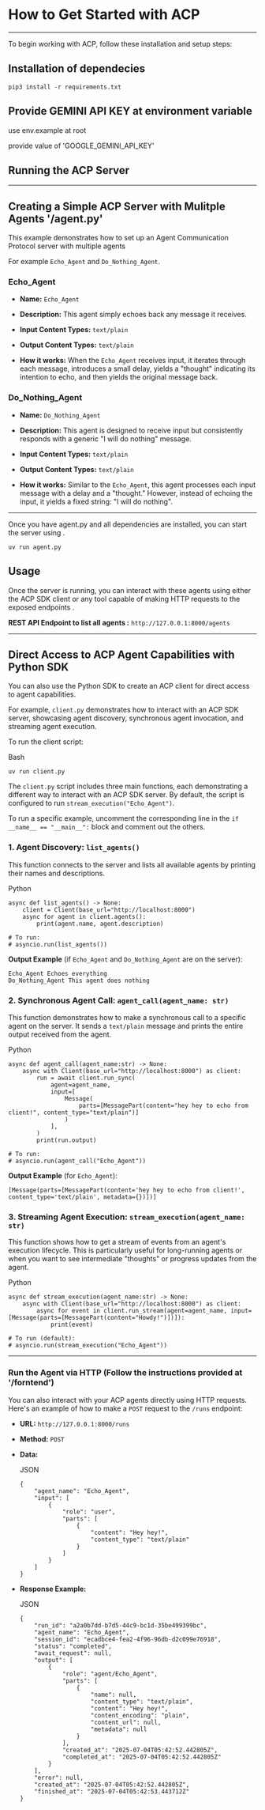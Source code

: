 
# How to Get Started with ACP

----------

To begin working with ACP, follow these installation and setup steps:

## Installation of dependecies

`pip3 install -r requirements.txt`

## Provide GEMINI API KEY at environment variable

use env.example at root

provide value of 'GOOGLE_GEMINI_API_KEY'

## Running the ACP Server


----------

## Creating a Simple ACP Server with Mulitple Agents '/agent.py'

This example demonstrates how to set up an Agent Communication Protocol server with multiple agents

For example `Echo_Agent` and `Do_Nothing_Agent`.

### Echo_Agent

-   **Name:** `Echo_Agent`
    
-   **Description:** This agent simply echoes back any message it receives.
    
-   **Input Content Types:** `text/plain`
    
-   **Output Content Types:** `text/plain`
    
-   **How it works:** When the `Echo_Agent` receives input, it iterates through each message, introduces a small delay, yields a "thought" indicating its intention to echo, and then yields the original message back.
    

### Do_Nothing_Agent

-   **Name:** `Do_Nothing_Agent`
    
-   **Description:** This agent is designed to receive input but consistently responds with a generic "I will do nothing" message.
    
-   **Input Content Types:** `text/plain`
    
-   **Output Content Types:** `text/plain`
    
-   **How it works:** Similar to the `Echo_Agent`, this agent processes each input message with a delay and a "thought." However, instead of echoing the input, it yields a fixed string: "I will do nothing".
    

----------


Once you have agent.py and all dependencies are installed, you can start the server using .


```
uv run agent.py

```

## Usage

Once the server is running, you can interact with these agents using either the ACP SDK client or any tool capable of making HTTP requests to the exposed endpoints . 

**REST API Endpoint to list all agents :** `http://127.0.0.1:8000/agents`

----------

## Direct Access to ACP Agent Capabilities with Python SDK

You can also use the Python SDK to create an ACP client for direct access to agent capabilities.

For example, `client.py` demonstrates how to interact with an ACP SDK server, showcasing agent discovery, synchronous agent invocation, and streaming agent execution.

To run the client script:

Bash

```
uv run client.py

```

The `client.py` script includes three main functions, each demonstrating a different way to interact with an ACP SDK server. By default, the script is configured to run `stream_execution("Echo_Agent")`.

To run a specific example, uncomment the corresponding line in the `if __name__ == "__main__":` block and comment out the others.

### 1. Agent Discovery: `list_agents()`

This function connects to the server and lists all available agents by printing their names and descriptions.

Python

```
async def list_agents() -> None:
    client = Client(base_url="http://localhost:8000")
    async for agent in client.agents():
        print(agent.name, agent.description)

# To run:
# asyncio.run(list_agents())

```

**Output Example** (if `Echo_Agent` and `Do_Nothing_Agent` are on the server):

```
Echo_Agent Echoes everything
Do_Nothing_Agent This agent does nothing

```

### 2. Synchronous Agent Call: `agent_call(agent_name: str)`

This function demonstrates how to make a synchronous call to a specific agent on the server. It sends a `text/plain` message and prints the entire output received from the agent.

Python

```
async def agent_call(agent_name:str) -> None:
    async with Client(base_url="http://localhost:8000") as client:
        run = await client.run_sync(
            agent=agent_name,
            input=[
                Message(
                    parts=[MessagePart(content="hey hey to echo from client!", content_type="text/plain")]
                )
            ],
        )
        print(run.output)

# To run:
# asyncio.run(agent_call("Echo_Agent"))

```

**Output Example** (for `Echo_Agent`):

```
[Message(parts=[MessagePart(content='hey hey to echo from client!', content_type='text/plain', metadata={})])]

```

### 3. Streaming Agent Execution: `stream_execution(agent_name: str)`

This function shows how to get a stream of events from an agent's execution lifecycle. This is particularly useful for long-running agents or when you want to see intermediate "thoughts" or progress updates from the agent.

Python

```
async def stream_execution(agent_name:str) -> None:
    async with Client(base_url="http://localhost:8000") as client:
        async for event in client.run_stream(agent=agent_name, input=[Message(parts=[MessagePart(content="Howdy!")])]):
            print(event)

# To run (default):
# asyncio.run(stream_execution("Echo_Agent"))

```

----------

### Run the Agent via HTTP (Follow the instructions provided at '/forntend')

You can also interact with your ACP agents directly using HTTP requests. Here's an example of how to make a `POST` request to the `/runs` endpoint:

-   **URL:** `http://127.0.0.1:8000/runs`
    
-   **Method:** `POST`
    
-   **Data:**
    
    JSON
    
    ```
    {
        "agent_name": "Echo_Agent",
        "input": [
            {
                "role": "user",
                "parts": [
                    {
                        "content": "Hey hey!",
                        "content_type": "text/plain"
                    }
                ]
            }
        ]
    }
    
    ```
    
-   **Response Example:**
    
    JSON
    
    ```
    {
        "run_id": "a2a0b7dd-b7d5-44c9-bc1d-35be499399bc",
        "agent_name": "Echo_Agent",
        "session_id": "ecadbce4-fea2-4f96-96db-d2c099e76918",
        "status": "completed",
        "await_request": null,
        "output": [
            {
                "role": "agent/Echo_Agent",
                "parts": [
                    {
                        "name": null,
                        "content_type": "text/plain",
                        "content": "Hey hey!",
                        "content_encoding": "plain",
                        "content_url": null,
                        "metadata": null
                    }
                ],
                "created_at": "2025-07-04T05:42:52.442805Z",
                "completed_at": "2025-07-04T05:42:52.442805Z"
            }
        ],
        "error": null,
        "created_at": "2025-07-04T05:42:52.442805Z",
        "finished_at": "2025-07-04T05:42:53.443712Z"
    }
    
    ```